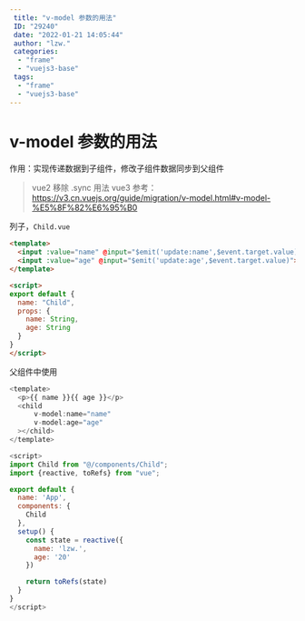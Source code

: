 ```yaml
---
 title: "v-model 参数的用法"
 ID: "29240"
 date: "2022-01-21 14:05:44"
 author: "lzw."
 categories: 
  - "frame"
  - "vuejs3-base"
 tags: 
  - "frame"
  - "vuejs3-base"
---
```


# v-model 参数的用法

作用：实现传递数据到子组件，修改子组件数据同步到父组件

> vue2 移除 .sync 用法
> vue3 参考：https://v3.cn.vuejs.org/guide/migration/v-model.html#v-model-%E5%8F%82%E6%95%B0


列子，`Child.vue`

``` html
<template>
  <input :value="name" @input="$emit('update:name',$event.target.value)">
  <input :value="age" @input="$emit('update:age',$event.target.value)">
</template>

<script>
export default {
  name: "Child",
  props: {
    name: String,
    age: String
  }
}
</script>
```

父组件中使用 

```js
<template>
  <p>{{ name }}{{ age }}</p>
  <child
      v-model:name="name"
      v-model:age="age"
  ></child>
</template>

<script>
import Child from "@/components/Child";
import {reactive, toRefs} from "vue";

export default {
  name: 'App',
  components: {
    Child    
  },
  setup() {
    const state = reactive({
      name: 'lzw.',
      age: '20'
    })

    return toRefs(state)
  }
}
</script>
```